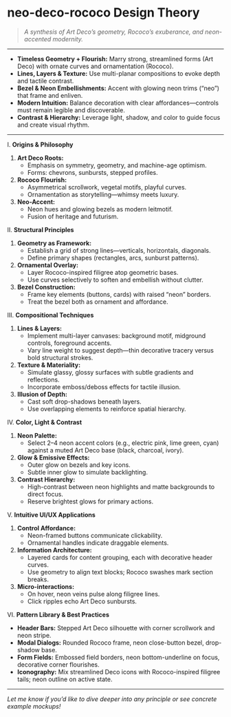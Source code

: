 # neo-deco-rococo Design Theory

> *A synthesis of Art Deco’s geometry, Rococo’s exuberance, and neon-accented modernity.*

---

- **Timeless Geometry + Flourish:** Marry strong, streamlined forms (Art Deco) with ornate curves and ornamentation (Rococo).  
- **Lines, Layers & Texture:** Use multi-planar compositions to evoke depth and tactile contrast.  
- **Bezel & Neon Embellishments:** Accent with glowing neon trims (“neo”) that frame and enliven.  
- **Modern Intuition:** Balance decoration with clear affordances—controls must remain legible and discoverable.  
- **Contrast & Hierarchy:** Leverage light, shadow, and color to guide focus and create visual rhythm.

---

I. **Origins & Philosophy**  
   1. **Art Deco Roots:**  
      - Emphasis on symmetry, geometry, and machine-age optimism.  
      - Forms: chevrons, sunbursts, stepped profiles.  
   2. **Rococo Flourish:**  
      - Asymmetrical scrollwork, vegetal motifs, playful curves.  
      - Ornamentation as storytelling—whimsy meets luxury.  
   3. **Neo-Accent:**  
      - Neon hues and glowing bezels as modern leitmotif.  
      - Fusion of heritage and futurism.

II. **Structural Principles**  
   1. **Geometry as Framework:**  
      - Establish a grid of strong lines—verticals, horizontals, diagonals.  
      - Define primary shapes (rectangles, arcs, sunburst patterns).  
   2. **Ornamental Overlay:**  
      - Layer Rococo-inspired filigree atop geometric bases.  
      - Use curves selectively to soften and embellish without clutter.  
   3. **Bezel Construction:**  
      - Frame key elements (buttons, cards) with raised “neon” borders.  
      - Treat the bezel both as ornament and affordance.

III. **Compositional Techniques**  
   1. **Lines & Layers:**  
      - Implement multi-layer canvases: background motif, midground controls, foreground accents.  
      - Vary line weight to suggest depth—thin decorative tracery versus bold structural strokes.  
   2. **Texture & Materiality:**  
      - Simulate glassy, glossy surfaces with subtle gradients and reflections.  
      - Incorporate emboss/deboss effects for tactile illusion.  
   3. **Illusion of Depth:**  
      - Cast soft drop-shadows beneath layers.  
      - Use overlapping elements to reinforce spatial hierarchy.

IV. **Color, Light & Contrast**  
   1. **Neon Palette:**  
      - Select 2–4 neon accent colors (e.g., electric pink, lime green, cyan) against a muted Art Deco base (black, charcoal, ivory).  
   2. **Glow & Emissive Effects:**  
      - Outer glow on bezels and key icons.  
      - Subtle inner glow to simulate backlighting.  
   3. **Contrast Hierarchy:**  
      - High-contrast between neon highlights and matte backgrounds to direct focus.  
      - Reserve brightest glows for primary actions.

V. **Intuitive UI/UX Applications**  
   1. **Control Affordance:**  
      - Neon-framed buttons communicate clickability.  
      - Ornamental handles indicate draggable elements.  
   2. **Information Architecture:**  
      - Layered cards for content grouping, each with decorative header curves.  
      - Use geometry to align text blocks; Rococo swashes mark section breaks.  
   3. **Micro-interactions:**  
      - On hover, neon veins pulse along filigree lines.  
      - Click ripples echo Art Deco sunbursts.

VI. **Pattern Library & Best Practices**  
   - **Header Bars:** Stepped Art Deco silhouette with corner scrollwork and neon stripe.  
   - **Modal Dialogs:** Rounded Rococo frame, neon close-button bezel, drop-shadow base.  
   - **Form Fields:** Embossed field borders, neon bottom-underline on focus, decorative corner flourishes.  
   - **Iconography:** Mix streamlined Deco icons with Rococo-inspired filigree tails; neon outline on active state.

---

*Let me know if you’d like to dive deeper into any principle or see concrete example mockups!*    